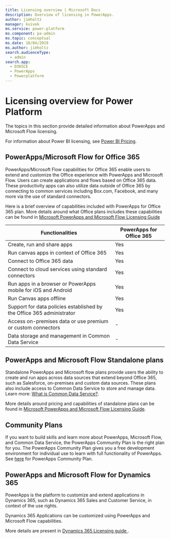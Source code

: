 ```yaml
---
title: Licensing overview | Microsoft Docs
description: Overview of licensing in PowerApps.
author: jimholtz
manager: kvivek
ms.service: power-platform
ms.component: pa-admin
ms.topic: conceptual
ms.date: 10/04/2019
ms.author: jimholtz
search.audienceType: 
  - admin
search.app: 
  - D365CE
  - PowerApps
  - Powerplatform
---
```


# Licensing overview for Power Platform

The topics in this section provide detailed information about PowerApps and Microsoft Flow licensing.

For information about Power BI licensing, see [Power BI Pricing](https://powerbi.microsoft.com/pricing/).

## PowerApps/Microsoft Flow for Office 365

PowerApps/Microsoft Flow capabilities for Office 365 enable users to extend and
customize the Office experience with PowerApps and Microsoft Flow. Users can
create applications and flows based on Office 365 data. These productivity apps
can also utilize data outside of Office 365 by connecting to common services
including Box.com, Facebook, and many more via the use of standard connectors.

Here is a brief overview of capabilities included with PowerApps for Office 365
plan. More details around what Office plans includes these capabilities can be
found in [Microsoft PowerApps and Microsoft Flow Licensing
Guide](https://go.microsoft.com/fwlink/?linkid=2085130)


| Functionalities                                                   | PowerApps for Office 365 |
|-----------------------------------------------------------------------|------------------------------|
| Create, run and share apps                                            | Yes                          |
| Run canvas apps in context of Office 365                              | Yes                          |
| Connect to Office 365 data                                            | Yes                          |
| Connect to cloud services using standard connectors                   | Yes                          |
| Run apps in a browser or PowerApps mobile for iOS and Android         | Yes                          |
| Run Canvas apps offline                                               | Yes                          |
| Support for data policies established by the Office 365 administrator | Yes                          |
| Access on-premises data or use premium or custom connectors           | \-                           |
| Data storage and management in Common Data Service                    | \-                           |

## PowerApps and Microsoft Flow Standalone plans

Standalone PowerApps and Microsoft flow plans provide users the ability to
create and run apps across data sources that extend beyond Office 365, such as
Salesforce, on-premises and custom data sources. These plans also include access
to Common Data Service to store and manage data. Learn more: [What is Common Data
Service?](https://docs.microsoft.com/powerapps/maker/common-data-service/data-platform-intro).

More details around pricing and capabilities of standalone plans can be found in
[Microsoft PowerApps and Microsoft Flow Licensing
Guide](https://go.microsoft.com/fwlink/?linkid=2085130).

## Community Plans

If you want to build skills and learn more about PowerApps, Microsoft Flow, and
Common Data Service, the PowerApps Community Plan is the right plan for you. The
PowerApps Community Plan gives you a free development environment for individual
use to learn with full functionality of PowerApps.
See [here](https://go.microsoft.com/fwlink/p/?LinkId=866544) for PowerApps
Community Plan.

## PowerApps and Microsoft Flow for Dynamics 365

PowerApps is the platform to customize and extend applications in Dynamics 365,
such as Dynamics 365 Sales and Customer Service, in context of the use rights.

Dynamics 365 Applications can be customized using PowerApps and Microsoft Flow
capabilities.

More details are present in [Dynamics 365 Licensing
guide ](https://go.microsoft.com/fwlink/p/?LinkId=866544).

